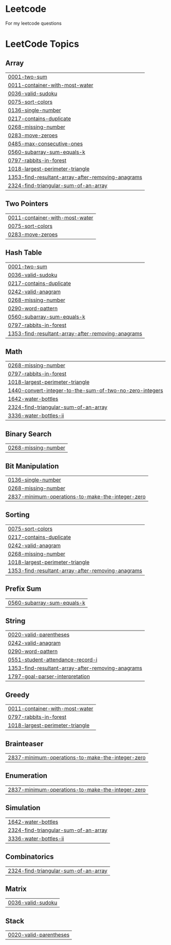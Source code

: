 # Leetcode
For my leetcode questions

<!---LeetCode Topics Start-->
# LeetCode Topics
## Array
|  |
| ------- |
| [0001-two-sum](https://github.com/Naveen-Sharma92/Leetcode/tree/master/0001-two-sum) |
| [0011-container-with-most-water](https://github.com/Naveen-Sharma92/Leetcode/tree/master/0011-container-with-most-water) |
| [0036-valid-sudoku](https://github.com/Naveen-Sharma92/Leetcode/tree/master/0036-valid-sudoku) |
| [0075-sort-colors](https://github.com/Naveen-Sharma92/Leetcode/tree/master/0075-sort-colors) |
| [0136-single-number](https://github.com/Looplover11/Leetcode/tree/master/0136-single-number) |
| [0217-contains-duplicate](https://github.com/Naveen-Sharma92/Leetcode/tree/master/0217-contains-duplicate) |
| [0268-missing-number](https://github.com/Looplover11/Leetcode/tree/master/0268-missing-number) |
| [0283-move-zeroes](https://github.com/Looplover11/Leetcode/tree/master/0283-move-zeroes) |
| [0485-max-consecutive-ones](https://github.com/Looplover11/Leetcode/tree/master/0485-max-consecutive-ones) |
| [0560-subarray-sum-equals-k](https://github.com/Looplover11/Leetcode/tree/master/0560-subarray-sum-equals-k) |
| [0797-rabbits-in-forest](https://github.com/Naveen-Sharma92/Leetcode/tree/master/0797-rabbits-in-forest) |
| [1018-largest-perimeter-triangle](https://github.com/Naveen-Sharma92/Leetcode/tree/master/1018-largest-perimeter-triangle) |
| [1353-find-resultant-array-after-removing-anagrams](https://github.com/Naveen-Sharma92/Leetcode/tree/master/1353-find-resultant-array-after-removing-anagrams) |
| [2324-find-triangular-sum-of-an-array](https://github.com/Naveen-Sharma92/Leetcode/tree/master/2324-find-triangular-sum-of-an-array) |
## Two Pointers
|  |
| ------- |
| [0011-container-with-most-water](https://github.com/Naveen-Sharma92/Leetcode/tree/master/0011-container-with-most-water) |
| [0075-sort-colors](https://github.com/Naveen-Sharma92/Leetcode/tree/master/0075-sort-colors) |
| [0283-move-zeroes](https://github.com/Looplover11/Leetcode/tree/master/0283-move-zeroes) |
## Hash Table
|  |
| ------- |
| [0001-two-sum](https://github.com/Naveen-Sharma92/Leetcode/tree/master/0001-two-sum) |
| [0036-valid-sudoku](https://github.com/Naveen-Sharma92/Leetcode/tree/master/0036-valid-sudoku) |
| [0217-contains-duplicate](https://github.com/Naveen-Sharma92/Leetcode/tree/master/0217-contains-duplicate) |
| [0242-valid-anagram](https://github.com/Naveen-Sharma92/Leetcode/tree/master/0242-valid-anagram) |
| [0268-missing-number](https://github.com/Looplover11/Leetcode/tree/master/0268-missing-number) |
| [0290-word-pattern](https://github.com/Naveen-Sharma92/Leetcode/tree/master/0290-word-pattern) |
| [0560-subarray-sum-equals-k](https://github.com/Looplover11/Leetcode/tree/master/0560-subarray-sum-equals-k) |
| [0797-rabbits-in-forest](https://github.com/Naveen-Sharma92/Leetcode/tree/master/0797-rabbits-in-forest) |
| [1353-find-resultant-array-after-removing-anagrams](https://github.com/Naveen-Sharma92/Leetcode/tree/master/1353-find-resultant-array-after-removing-anagrams) |
## Math
|  |
| ------- |
| [0268-missing-number](https://github.com/Looplover11/Leetcode/tree/master/0268-missing-number) |
| [0797-rabbits-in-forest](https://github.com/Naveen-Sharma92/Leetcode/tree/master/0797-rabbits-in-forest) |
| [1018-largest-perimeter-triangle](https://github.com/Naveen-Sharma92/Leetcode/tree/master/1018-largest-perimeter-triangle) |
| [1440-convert-integer-to-the-sum-of-two-no-zero-integers](https://github.com/Naveen-Sharma92/Leetcode/tree/master/1440-convert-integer-to-the-sum-of-two-no-zero-integers) |
| [1642-water-bottles](https://github.com/Naveen-Sharma92/Leetcode/tree/master/1642-water-bottles) |
| [2324-find-triangular-sum-of-an-array](https://github.com/Naveen-Sharma92/Leetcode/tree/master/2324-find-triangular-sum-of-an-array) |
| [3336-water-bottles-ii](https://github.com/Naveen-Sharma92/Leetcode/tree/master/3336-water-bottles-ii) |
## Binary Search
|  |
| ------- |
| [0268-missing-number](https://github.com/Looplover11/Leetcode/tree/master/0268-missing-number) |
## Bit Manipulation
|  |
| ------- |
| [0136-single-number](https://github.com/Looplover11/Leetcode/tree/master/0136-single-number) |
| [0268-missing-number](https://github.com/Looplover11/Leetcode/tree/master/0268-missing-number) |
| [2837-minimum-operations-to-make-the-integer-zero](https://github.com/Naveen-Sharma92/Leetcode/tree/master/2837-minimum-operations-to-make-the-integer-zero) |
## Sorting
|  |
| ------- |
| [0075-sort-colors](https://github.com/Naveen-Sharma92/Leetcode/tree/master/0075-sort-colors) |
| [0217-contains-duplicate](https://github.com/Naveen-Sharma92/Leetcode/tree/master/0217-contains-duplicate) |
| [0242-valid-anagram](https://github.com/Naveen-Sharma92/Leetcode/tree/master/0242-valid-anagram) |
| [0268-missing-number](https://github.com/Looplover11/Leetcode/tree/master/0268-missing-number) |
| [1018-largest-perimeter-triangle](https://github.com/Naveen-Sharma92/Leetcode/tree/master/1018-largest-perimeter-triangle) |
| [1353-find-resultant-array-after-removing-anagrams](https://github.com/Naveen-Sharma92/Leetcode/tree/master/1353-find-resultant-array-after-removing-anagrams) |
## Prefix Sum
|  |
| ------- |
| [0560-subarray-sum-equals-k](https://github.com/Looplover11/Leetcode/tree/master/0560-subarray-sum-equals-k) |
## String
|  |
| ------- |
| [0020-valid-parentheses](https://github.com/Naveen-Sharma92/Leetcode/tree/master/0020-valid-parentheses) |
| [0242-valid-anagram](https://github.com/Naveen-Sharma92/Leetcode/tree/master/0242-valid-anagram) |
| [0290-word-pattern](https://github.com/Naveen-Sharma92/Leetcode/tree/master/0290-word-pattern) |
| [0551-student-attendance-record-i](https://github.com/Naveen-Sharma92/Leetcode/tree/master/0551-student-attendance-record-i) |
| [1353-find-resultant-array-after-removing-anagrams](https://github.com/Naveen-Sharma92/Leetcode/tree/master/1353-find-resultant-array-after-removing-anagrams) |
| [1797-goal-parser-interpretation](https://github.com/Naveen-Sharma92/Leetcode/tree/master/1797-goal-parser-interpretation) |
## Greedy
|  |
| ------- |
| [0011-container-with-most-water](https://github.com/Naveen-Sharma92/Leetcode/tree/master/0011-container-with-most-water) |
| [0797-rabbits-in-forest](https://github.com/Naveen-Sharma92/Leetcode/tree/master/0797-rabbits-in-forest) |
| [1018-largest-perimeter-triangle](https://github.com/Naveen-Sharma92/Leetcode/tree/master/1018-largest-perimeter-triangle) |
## Brainteaser
|  |
| ------- |
| [2837-minimum-operations-to-make-the-integer-zero](https://github.com/Naveen-Sharma92/Leetcode/tree/master/2837-minimum-operations-to-make-the-integer-zero) |
## Enumeration
|  |
| ------- |
| [2837-minimum-operations-to-make-the-integer-zero](https://github.com/Naveen-Sharma92/Leetcode/tree/master/2837-minimum-operations-to-make-the-integer-zero) |
## Simulation
|  |
| ------- |
| [1642-water-bottles](https://github.com/Naveen-Sharma92/Leetcode/tree/master/1642-water-bottles) |
| [2324-find-triangular-sum-of-an-array](https://github.com/Naveen-Sharma92/Leetcode/tree/master/2324-find-triangular-sum-of-an-array) |
| [3336-water-bottles-ii](https://github.com/Naveen-Sharma92/Leetcode/tree/master/3336-water-bottles-ii) |
## Combinatorics
|  |
| ------- |
| [2324-find-triangular-sum-of-an-array](https://github.com/Naveen-Sharma92/Leetcode/tree/master/2324-find-triangular-sum-of-an-array) |
## Matrix
|  |
| ------- |
| [0036-valid-sudoku](https://github.com/Naveen-Sharma92/Leetcode/tree/master/0036-valid-sudoku) |
## Stack
|  |
| ------- |
| [0020-valid-parentheses](https://github.com/Naveen-Sharma92/Leetcode/tree/master/0020-valid-parentheses) |
<!---LeetCode Topics End-->